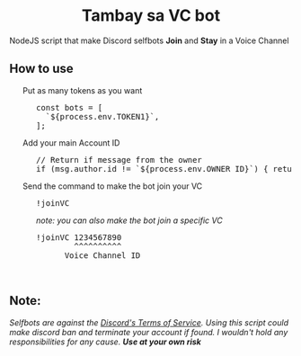 <h1 align="center">Tambay sa VC bot</h1>
NodeJS script that make Discord selfbots <b>Join</b> and <b>Stay</b> in a Voice Channel
<br>

<h2>How to use</h2>

<ul>Put as many tokens as you want</ul>
<ul>
<ul>
<pre>
const bots = [
  `${process.env.TOKEN1}`,
];
</pre>
</ul>
</ul>

<ul>Add your main Account ID</ul>
<ul>
<ul>
<pre>
// Return if message from the owner
if (msg.author.id != `${process.env.OWNER_ID}`) { return };
</pre>
</ul>
</ul>

<ul>Send the command to make the bot join your VC</ul>
<ul>
<ul>
<pre>
!joinVC
</pre>
<i>note: you can also make the bot join a specific VC</i>
<pre>
!joinVC 1234567890
        ^^^^^^^^^^
      Voice Channel ID
</pre>
</ul>
</ul>

<br>
<h2>Note:</h2>
  <i>Selfbots are against the <a href="https://discord.com/terms">Discord's Terms of Service</a>. Using this script could make discord ban and terminate your account if found.</i>
  <i>I wouldn't hold any responsibilities for any cause.</i>
  <i><b>Use at your own risk</b></i>
